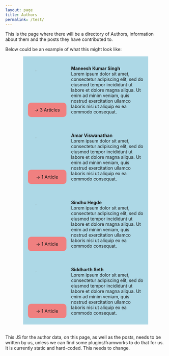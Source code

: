 ```yaml
---
layout: page
title: Authors
permalink: /test/
---
```


This is the page where there will be a directory of Authors, information about them and the posts they have contributed to.

Below could be an example of what this might look like:

<div style="height:150px; padding-top:30px; padding-bottom:30px; padding-right:15px; background-color:lightblue; width:75%; margin-left:auto; margin-right:auto; display:flex; justify-content:center; align-items:center;">

<div style="width:40%; height:100%">

<div class="profile-pic" style="border-radius:50%; width:100px; height:100px; margin-right:auto; margin-left:auto; overflow:hidden;">
<img src="https://media-exp1.licdn.com/dms/image/C5603AQGBPvfWl4-ytw/profile-displayphoto-shrink_200_200/0/1517654602592?e=1647475200&v=beta&t=Rp_YYqSDmLbPww_9TT4WayM0nTXyZVp1byOHk_bV42c">
</div>

<div class="view-articles" style="background-color:lightcoral; width:80%; border-radius:10px; margin-top: 15px; height: 30%; margin-right:auto; margin-left:auto; display:flex; align-items:center; justify-content:center;">
-> 3 Articles
</div>

</div>

<div class="text" style="width:60%;">

<div class="name" style="font-weight:bold;">
Maneesh Kumar Singh
</div>

<div class="bio">
Lorem ipsum dolor sit amet, consectetur adipiscing elit, sed do eiusmod tempor incididunt ut labore et dolore magna aliqua. Ut enim ad minim veniam, quis nostrud exercitation ullamco laboris nisi ut aliquip ex ea commodo consequat.
</div>

</div>

</div>

<div style="height:150px; padding-top:30px; padding-bottom:30px; padding-right:15px; background-color:lightblue; width:75%; margin-left:auto; margin-right:auto; display:flex; justify-content:center; align-items:center;">

<div style="width:40%; height:100%">

<div class="profile-pic" style="border-radius:50%; width:100px; height:100px; margin-right:auto; margin-left:auto; overflow:hidden;">
<img src="https://media-exp1.licdn.com/dms/image/C4E03AQGeo5KRNXGRVw/profile-displayphoto-shrink_200_200/0/1581696392240?e=1647475200&v=beta&t=w3cFbUFTpgdlj-5IAxS_ggXPFqEG9ClFIi_ISsICGlo">
</div>

<div class="view-articles" style="background-color:lightcoral; width:80%; border-radius:10px; margin-top: 15px; height: 30%; margin-right:auto; margin-left:auto; display:flex; align-items:center; justify-content:center;">
-> 1 Article
</div>

</div>

<div class="text" style="width:60%;">

<div class="name" style="font-weight:bold;">
Amar Viswanathan
</div>

<div class="bio">
Lorem ipsum dolor sit amet, consectetur adipiscing elit, sed do eiusmod tempor incididunt ut labore et dolore magna aliqua. Ut enim ad minim veniam, quis nostrud exercitation ullamco laboris nisi ut aliquip ex ea commodo consequat.
</div>

</div>

</div>

<div style="height:150px; padding-top:30px; padding-bottom:30px; padding-right:15px; background-color:lightblue; width:75%; margin-left:auto; margin-right:auto; display:flex; justify-content:center; align-items:center;">

<div style="width:40%; height:100%">

<div class="profile-pic" style="border-radius:50%; width:100px; height:100px; margin-right:auto; margin-left:auto; overflow:hidden;">
<img src="https://media-exp1.licdn.com/dms/image/C4E03AQGWwut5zYpJtQ/profile-displayphoto-shrink_200_200/0/1633585218910?e=1647475200&v=beta&t=wCwQm2s98Hp290ssoh9bvykIReTenqotBV79BaUHgQg">
</div>

<div class="view-articles" style="background-color:lightcoral; width:80%; border-radius:10px; margin-top: 15px; height: 30%; margin-right:auto; margin-left:auto; display:flex; align-items:center; justify-content:center;">
-> 1 Article
</div>

</div>

<div class="text" style="width:60%;">

<div class="name" style="font-weight:bold;">
Sindhu Hegde
</div>

<div class="bio">
Lorem ipsum dolor sit amet, consectetur adipiscing elit, sed do eiusmod tempor incididunt ut labore et dolore magna aliqua. Ut enim ad minim veniam, quis nostrud exercitation ullamco laboris nisi ut aliquip ex ea commodo consequat.
</div>

</div>

</div>

<div style="height:150px; padding-top:30px; padding-bottom:30px; padding-right:15px; background-color:lightblue; width:75%; margin-left:auto; margin-right:auto; display:flex; justify-content:center; align-items:center;">

<div style="width:40%; height:100%">

<div class="profile-pic" style="border-radius:50%; width:100px; height:100px; margin-right:auto; margin-left:auto; overflow:hidden;">
<img src="https://media-exp1.licdn.com/dms/image/C5103AQG6AGivqSx1OA/profile-displayphoto-shrink_200_200/0/1538577945864?e=1647475200&v=beta&t=y7JXZzy5y5BQezI2z0QVFCwxULwj_LUv57oT_upw0YQ">
</div>

<div class="view-articles" style="background-color:lightcoral; width:80%; border-radius:10px; margin-top: 15px; height: 30%; margin-right:auto; margin-left:auto; display:flex; align-items:center; justify-content:center;">
-> 1 Article
</div>

</div>

<div class="text" style="width:60%;">

<div class="name" style="font-weight:bold;">
Siddharth Seth
</div>

<div class="bio">
Lorem ipsum dolor sit amet, consectetur adipiscing elit, sed do eiusmod tempor incididunt ut labore et dolore magna aliqua. Ut enim ad minim veniam, quis nostrud exercitation ullamco laboris nisi ut aliquip ex ea commodo consequat.
</div>

</div>

</div>

<br />

This JS for the author data, on this page, as well as the posts, needs to be written by us, unless we can find some plugins/framworks to do that for us. It is currently static and hard-coded. This needs to change.
